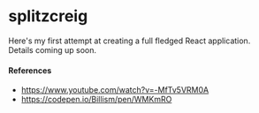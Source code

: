 # splitzcreig

Here's my first attempt at creating a full fledged React application. 
<br>Details coming up soon.

#### References 
- https://www.youtube.com/watch?v=-MfTv5VRM0A
- https://codepen.io/Billism/pen/WMKmRO
